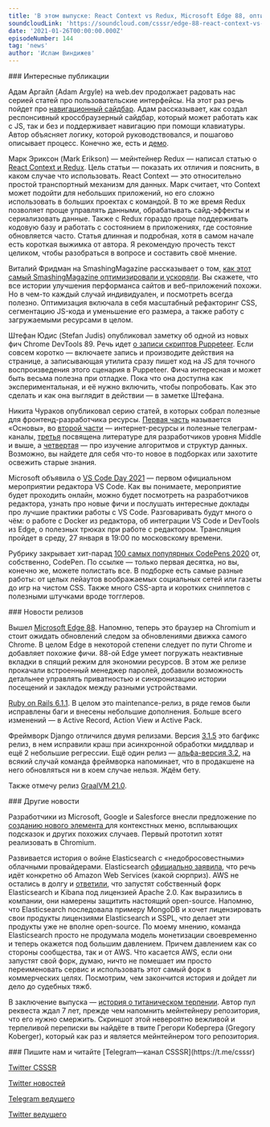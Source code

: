 ```yaml
---
title: 'В этом выпуске: React Context vs Redux, Microsoft Edge 88, оптимизация SmashingMagazine, сборник ресурсов для фронтенд-разработчиков и VS Code Day 2021.'
soundcloudLink: 'https://soundcloud.com/csssr/edge-88-react-context-vs-redux-frontend-resursy-zapis-skriptov-puppeteer-vs-code-day-2021'
date: '2021-01-26T00:00:00.000Z'
episodeNumber: 144
tag: 'news'
author: 'Ислам Виндижев'
---
```


<ParagraphWithImage imageName="manWithLaptop" imageSide="right">
  ### Интересные публикации

Адам Аргайл (Adam Argyle) на web.dev продолжает радовать нас серией статей про пользовательские интерфейсы. На этот раз речь пойдет про [навигационный сайдбар](https://web.dev/building-a-sidenav-component/). Адам рассказывает, как создал респонсивный кроссбраузерный сайдбар, который может работать как с JS, так и без и поддерживает навигацию при помощи клавиатуры. Автор объясняет логику, которой руководствовался, и пошагово описывает процесс. Конечно же, есть и [демо](https://gui-challenges.web.app/sidenav/dist/).
</ParagraphWithImage>

Марк Эриксон (Mark Erikson) — мейнтейнер Redux — написал статью о [React Context и Redux](https://blog.isquaredsoftware.com/2021/01/context-redux-differences/). Цель статьи — показать их отличия и пояснить, в каком случае что использовать. React Context — это относительно простой транспортный механизм для данных. Марк считает, что Context может подойти для небольших приложений, но его сложно использовать в больших проектах с командой. В то же время Redux позволяет проще управлять данными, обрабатывать сайд-эффекты и сериализовать данные. Также с Redux гораздо проще поддерживать кодовую базу и работать с состоянием в приложениях, где состояние обновляется часто. Статья длинная и подробная, хотя в самом начале есть короткая выжимка от автора. Я рекомендую прочесть текст целиком, чтобы разобраться в вопросе и составить своё мнение.

Виталий Фридман на SmashingMagazine рассказывает о том, [как этот самый SmashingMagazine оптимизировали и ускоряли](https://www.smashingmagazine.com/2021/01/smashingmag-performance-case-study/). Вы скажете, что все истории улучшения перформанса сайтов и веб-приложений похожи. Но в чем-то каждый случай индивидуален, и посмотреть всегда полезно. Оптимизация включала в себя масштабный рефакторинг CSS, сегментацию JS-кода и уменьшение его размера, а также работу с загружаемыми ресурсами в целом.

Штефан Юдис (Stefan Judis) опубликовал заметку об одной из новых фич Chrome DevTools 89. Речь идет [о записи скриптов Puppeteer](https://www.stefanjudis.com/blog/how-to-record-screen-actions-as-a-puppeteer-script/). Если совсем коротко — включаете запись и производите действия на странице, а записывающая утилита сразу пишет код на JS для точного воспроизведения этого сценария в Puppeteer. Фича интересная и может быть весьма полезна при отладке. Пока что она доступна как экспериментальная, и её нужно включить, чтобы попробовать. Как это сделать и как она выглядит в действии — в заметке Штефана.

Никита Чураков опубликовал серию статей, в которых собрал полезные для фронтенд-разработчика ресурсы. [Первая часть](https://habr.com/ru/post/533558/) называется «Основы», во [второй части](https://habr.com/ru/post/535184/) — интернет-ресурсы и полезные телеграм-каналы, [третья](https://habr.com/ru/post/536544/) посвящена литературе для разработчиков уровня Middle и выше, а [четвертая](https://habr.com/ru/post/538932/) — про изучение алгоритмов и структур данных. Возможно, вы найдете для себя что-то новое в подборках или захотите освежить старые знания.

Microsoft объявила о [VS Code Day 2021](https://code.visualstudio.com/vscode-day) — первом официальном мероприятии редактора VS Code. Как вы понимаете, мероприятие будет проходить онлайн, можно будет посмотреть на разработчиков редактора, узнать про новые фичи и послушать интересные доклады про лучшие практики работы с VS Code. Разговаривать будут много о чём: о работе с Docker из редактора, об интеграции VS Code и DevTools из Edge, о полезных трюках при работе с редактором. Трансляция пройдет в среду, 27 января в 19:00 по московскому времени.

Рубрику закрывает хит-парад [100 самых популярных CodePens 2020](https://codepen.io/2020/popular/pens/10) от, собственно, CodePen. По ссылке — только первая десятка, но вы, конечно же, можете полистать все. В подборке есть самые разные работы: от целых лейаутов воображаемых социальных сетей или газеты до игр на чистом CSS. Также много CSS-арта и коротких сниппетов с полезными штучками вроде тогглеров.

<ParagraphWithImage imageName="laptopNews" imageSide="right">
  ### Новости релизов

Вышел [Microsoft Edge 88](https://docs.microsoft.com/en-us/deployedge/microsoft-edge-relnote-stable-channel#version-88070550-january-21). Напомню, теперь это браузер на Chromium и стоит ожидать обновлений следом за обновлениями движка самого Chrome. В целом Edge в некоторой степени следует по пути Chrome и добавляет похожие фичи. 88-ой Edge умеет погружать неактивные вкладки в спящий режим для экономии ресурсов. В этом же релизе прокачали встроенный менеджер паролей, добавили возможность детальнее управлять приватностью и синхронизацию истории посещений и закладок между разными устройствами.
</ParagraphWithImage>

[Ruby on Rails 6.1.1](https://github.com/rails/rails/releases/tag/v6.1.1). В целом это maintenance-релиз, в ряде гемов были исправлены баги и внесены небольшие дополнения. Больше всего изменений — в Active Record, Action View и Active Pack.

Фреймворк Django отличился двумя релизами. Версия [3.1.5](https://www.djangoproject.com/weblog/2021/jan/04/bugfix-releases/) это багфикс релиз, в нем исправили краш при асинхронной обработки миддлвар и ещё 2 небольшие регрессии. Ещё один релиз — [альфа-версия 3.2](https://www.djangoproject.com/weblog/2021/jan/19/django-32-alpha-1-released/), на всякий случай команда фреймворка напоминает, что в продакшене на него обновляться ни в коем случае нельзя. Ждём бету.

Также отмечу релиз [GraalVM 21.0](https://medium.com/graalvm/graalvm-21-0-introducing-a-new-way-to-run-java-df894256de28).

<ParagraphWithImage imageName="laptopDialog" imageSide="right">
  ### Другие новости

Разработчики из Microsoft, Google и Salesforce внесли предложение по [созданию нового элемента <popup>](https://github.com/MicrosoftEdge/MSEdgeExplainers/blob/main/Popup/explainer.md) для контекстных меню, всплывающих подсказок и других похожих случаев. Первый прототип хотят реализовать в Chromium.
</ParagraphWithImage>

Развивается история о войне Elasticsearch с «недобросовестными» облачными провайдерами. Elasticsearch [официально заявила](https://www.elastic.co/blog/why-license-change-AWS), что речь идёт конкретно об Amazon Web Services (какой сюрприз). AWS не остались в долгу и [ответили](https://aws.amazon.com/blogs/opensource/stepping-up-for-a-truly-open-source-elasticsearch/), что запустят собственный форк Elasticsearch и Kibana под лицензией Apache 2.0. Как выразились в компании, они намерены защитить настоящий open-source. Напомню, что Elasticsearch последовала примеру MongoDB и хочет лицензировать свои продукты лицензиями Elasticsearch и SSPL, что делает эти продукты уже не вполне open-source. По моему мнению, команда Elasticsearch просто не продумала модель монетизации своевременно и теперь окажется под большим давлением. Причем давлением как со стороны сообщества, так и от AWS. Что касается AWS, если они запустят свой форк, думаю, ничто не помешает им просто переименовать сервис и использовать этот самый форк в коммерческих целях. Посмотрим, чем закончится история и дойдет ли дело до судебных тяжб.

В заключение выпуска — [история о титаническом терпении](https://twitter.com/gkoberger/status/1351271003989544965). Автор пул реквеста ждал 7 лет, прежде чем напомнить мейнтейнеру репозитория, что его нужно смержить. Скриншот этой невероятно вежливой и терпеливой переписки вы найдёте в твите Грегори Кобергера (Gregory Koberger), который как раз и является мейнтейнером того репозитория.

<Note>
  ### Пишите нам и читайте
  [Telegram—канал CSSSR](https://t.me/csssr)

  [Twitter CSSSR](https://twitter.com/csssr_dev)

  [Twitter новостей](https://twitter.com/csssr_news)

  [Telegram ведущего](https://t.me/Vindizh)

  [Twitter ведущего](https://twitter.com/Vindizh)
</Note>
